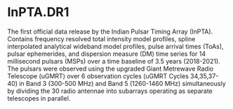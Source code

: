 # InPTA.DR1
The first official data release by the Indian Pulsar Timing Array (InPTA).
Contains frequency resolved total intensity model profiles, spline interpolated analytical wideband model profiles, pulse arrival times (ToAs), pulsar ephemerides, and dispersion measure (DM) time series for 14 millisecond pulsars (MSPs) over a time baseline of 3.5 years (2018-2021).
The pulsars were observed using the upgraded Giant Metrewave Radio Telescope (uGMRT) over 6 observation cycles (uGMRT Cycles 34,35,37-40) in Band 3 (300-500 MHz) and Band 5 (1260-1460 MHz) simultaneously by dividing the 30 radio antennae into subarrays operating as separate telescopes in parallel.

